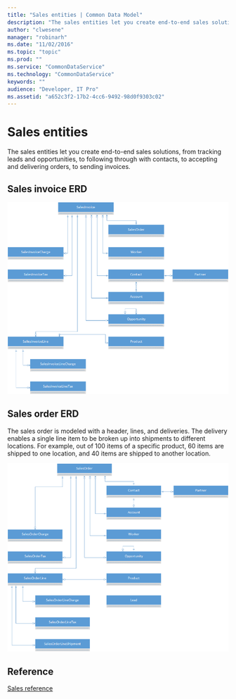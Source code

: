 ```yaml
---
title: "Sales entities | Common Data Model"
description: "The sales entities let you create end-to-end sales solutions."
author: "clwesene"
manager: "robinarh"
ms.date: "11/02/2016"
ms.topic: "topic"
ms.prod: ""
ms.service: "CommonDataService"
ms.technology: "CommonDataService"
keywords: ""
audience: "Developer, IT Pro"
ms.assetid: "a652c3f2-17b2-4cc6-9492-98d0f9303c02"
---
```


# Sales entities

The sales entities let you create end-to-end sales solutions, from tracking leads and opportunities, to following through with contacts, to accepting and delivering orders, to sending invoices.

## Sales invoice ERD

![Sales Invoice ERD](/entity-reference/media/sales-invoice.png "Sales invoice ERD")

## Sales order ERD

The sales order is modeled with a header, lines, and deliveries. The delivery enables a single line item to be broken up into shipments to different locations. For example, out of 100 items of a specific product, 60 items are shipped to one location, and 40 items are shipped to another location.

![Sales order ERD](/entity-reference/media/sales-order.png "Sales order ERD")

## Reference

[Sales reference](/entity-reference/entity-tables/sales.md "Sales reference")
